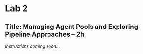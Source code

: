 # Lab 2

## Title: Managing Agent Pools and Exploring Pipeline Approaches – 2h

*Instructions coming soon...*
